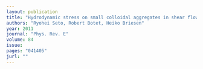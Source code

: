 ```yaml
---
layout: publication
title: "Hydrodynamic stress on small colloidal aggregates in shear flow using Stokesian dynamics"
authors: "Ryohei Seto, Robert Botet, Heiko Briesen"
year: 2011
journal: "Phys. Rev. E"
volume: 84
issue: 
pages: "041405"
jurl: ""
---
```

